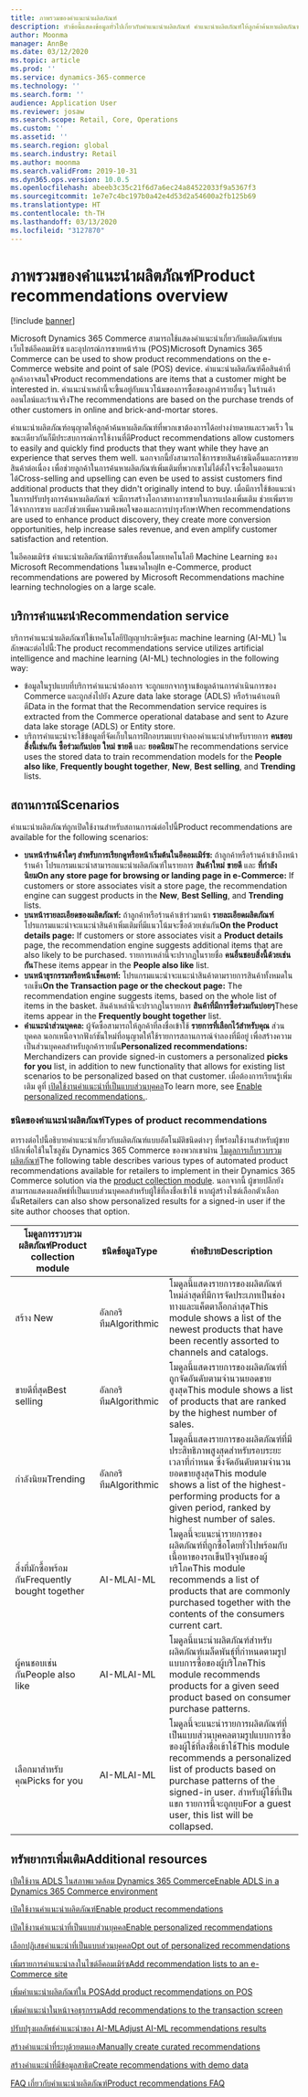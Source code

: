 ```yaml
---
title: ภาพรวมของคำแนะนำผลิตภัณฑ์
description: หัวข้อนี้แสดงข้อมูลทั่วไปเกี่ยวกับคำแนะนำผลิตภัณฑ์ คำแนะนำผลิตภัณฑ์ให้ลูกค้าค้นหาผลิตภัณฑ์ที่ต้องการและแม้กระทั่งผลิตภัณฑ์ที่ไม่ได้ตั้งใจจะซื้อได้ง่ายและรวดเร็ว
author: Moonma
manager: AnnBe
ms.date: 03/12/2020
ms.topic: article
ms.prod: ''
ms.service: dynamics-365-commerce
ms.technology: ''
ms.search.form: ''
audience: Application User
ms.reviewer: josaw
ms.search.scope: Retail, Core, Operations
ms.custom: ''
ms.assetid: ''
ms.search.region: global
ms.search.industry: Retail
ms.author: moonma
ms.search.validFrom: 2019-10-31
ms.dyn365.ops.version: 10.0.5
ms.openlocfilehash: abeeb3c35c21f6d7a6ec24a84522033f9a5367f3
ms.sourcegitcommit: 1e7e7c4bc197b0a42e4d53d2a54600a2fb125b69
ms.translationtype: HT
ms.contentlocale: th-TH
ms.lasthandoff: 03/13/2020
ms.locfileid: "3127870"
---
```

# <a name="product-recommendations-overview"></a><span data-ttu-id="cd206-104">ภาพรวมของคำแนะนำผลิตภัณฑ์</span><span class="sxs-lookup"><span data-stu-id="cd206-104">Product recommendations overview</span></span>

[!include [banner](includes/banner.md)]

<span data-ttu-id="cd206-105">Microsoft Dynamics 365 Commerce สามารถใช้แสดงคำแนะนำเกี่ยวกับผลิตภัณฑ์บนเว็บไซต์อีคอมเมิร์ซ และอุปกรณ์การขายหน้าร้าน (POS)</span><span class="sxs-lookup"><span data-stu-id="cd206-105">Microsoft Dynamics 365 Commerce can be used to show product recommendations on the e-Commerce website and point of sale (POS) device.</span></span> <span data-ttu-id="cd206-106">คำแนะนำผลิตภัณฑ์คือสินค้าที่ลูกค้าอาจสนใจ</span><span class="sxs-lookup"><span data-stu-id="cd206-106">Product recommendations are items that a customer might be interested in.</span></span> <span data-ttu-id="cd206-107">คำแนะนำเหล่านี้จะขึ้นอยู่กับแนวโน้มของการซื้อของลูกค้ารายอื่นๆ ในร้านค้าออนไลน์และร้านจริง</span><span class="sxs-lookup"><span data-stu-id="cd206-107">The recommendations are based on the purchase trends of other customers in online and brick-and-mortar stores.</span></span>

<span data-ttu-id="cd206-108">คำแนะนำผลิตภัณฑ์อนุญาตให้ลูกค้าค้นหาผลิตภัณฑ์ที่พวกเขาต้องการได้อย่างง่ายดายและรวดเร็ว ในขณะเดียวกันก็มีประสบการณ์การใช้งานที่ดี</span><span class="sxs-lookup"><span data-stu-id="cd206-108">Product recommendations allow customers to easily and quickly find products that they want while they have an experience that serves them well.</span></span> <span data-ttu-id="cd206-109">นอกจากนี้ยังสามารถใช้การขายสินค้าชนิดอื่นและการขายสินค้าต่อเนื่อง เพื่อช่วยลูกค้าในการค้นหาผลิตภัณฑ์เพิ่มเติมที่พวกเขาไม่ได้ตั้งใจจะซื้อในตอนแรกได้</span><span class="sxs-lookup"><span data-stu-id="cd206-109">Cross-selling and upselling can even be used to assist customers find additional products that they didn't originally intend to buy.</span></span> <span data-ttu-id="cd206-110">เมื่อมีการใช้ข้อแนะนำในการปรับปรุงการค้นหาผลิตภัณฑ์ จะมีการสร้างโอกาสทางการขายในการแปลงเพิ่มเติม ช่วยเพิ่มรายได้จากการขาย และยังช่วยเพิ่มความพึงพอใจของและการบำรุงรักษา</span><span class="sxs-lookup"><span data-stu-id="cd206-110">When recommendations are used to enhance product discovery, they create more conversion opportunities, help increase sales revenue, and even amplify customer satisfaction and retention.</span></span>

<span data-ttu-id="cd206-111">ในอีคอมเมิร์ซ คำแนะนำผลิตภัณฑ์มีการขับเคลื่อนโดยเทคโนโลยี Machine Learning ของ Microsoft Recommendations ในขนาดใหญ่</span><span class="sxs-lookup"><span data-stu-id="cd206-111">In e-Commerce, product recommendations are powered by Microsoft Recommendations machine learning technologies on a large scale.</span></span>

## <a name="recommendation-service"></a><span data-ttu-id="cd206-112">บริการคำแนะนำ</span><span class="sxs-lookup"><span data-stu-id="cd206-112">Recommendation service</span></span>

<span data-ttu-id="cd206-113">บริการคำแนะนำผลิตภัณฑ์ใช้เทคโนโลยีปัญญาประดิษฐ์และ machine learning (AI-ML) ในลักษณะต่อไปนี้:</span><span class="sxs-lookup"><span data-stu-id="cd206-113">The product recommendations service utilizes artificial intelligence and machine learning (AI-ML) technologies in the following way:</span></span>

- <span data-ttu-id="cd206-114">ข้อมูลในรูปแบบที่บริการคำแนะนำต้องการ จะถูกแยกจากฐานข้อมูลด้านการดำเนินการของ Commerce และถูกส่งไปยัง Azure data lake storage (ADLS) หรือร้านค้าเอนทิตี</span><span class="sxs-lookup"><span data-stu-id="cd206-114">Data in the format that the Recommendation service requires is extracted from the Commerce operational database and sent to Azure data lake storage (ADLS) or Entity store.</span></span>
- <span data-ttu-id="cd206-115">บริการคำแนะนำจะใช้ข้อมูลที่จัดเก็บในการฝึกอบรมแบบจำลองคำแนะนำสำหรับรายการ **คนชอบสิ่งนี้เช่นกัน** **ซื้อร่วมกันบ่อย** **ใหม่** **ขายดี** และ **ยอดนิยม**</span><span class="sxs-lookup"><span data-stu-id="cd206-115">The recommendations service uses the stored data to train recommendation models for the **People also like**, **Frequently bought together**, **New**, **Best selling**, and **Trending** lists.</span></span>

## <a name="scenarios"></a><span data-ttu-id="cd206-116">สถานการณ์</span><span class="sxs-lookup"><span data-stu-id="cd206-116">Scenarios</span></span>

<span data-ttu-id="cd206-117">คำแนะนำผลิตภัณฑ์ถูกเปิดใช้งานสำหรับสถานการณ์ต่อไปนี้</span><span class="sxs-lookup"><span data-stu-id="cd206-117">Product recommendations are available for the following scenarios:</span></span>

- <span data-ttu-id="cd206-118">**บนหน้าร้านค้าใดๆ สำหรับการเรียกดูหรือหน้าเริ่มต้นในอีคอมเมิร์ซ:** ถ้าลูกค้าหรือร้านค้าเข้าถึงหน้าร้านค้า โปรแกรมแนะนำสามารถแนะนำผลิตภัณฑ์ในรายการ **สินค้าใหม่** **ขายดี** และ **ที่กำลังนิยม**</span><span class="sxs-lookup"><span data-stu-id="cd206-118">**On any store page for browsing or landing page in e-Commerce:** If customers or store associates visit a store page, the recommendation engine can suggest products in the **New**, **Best Selling**, and **Trending** lists.</span></span>
- <span data-ttu-id="cd206-119">**บนหน้ารายละเอียดของผลิตภัณฑ์:** ถ้าลูกค้าหรือร้านค้าเข้าร่วมหน้า **รายละเอียดผลิตภัณฑ์** โปรแกรมแนะนำจะแนะนำสินค้าเพิ่มเติมที่มีแนวโน้มจะซื้อด้วยเช่นกัน</span><span class="sxs-lookup"><span data-stu-id="cd206-119">**On the Product details page:** If customers or store associates visit a **Product details** page, the recommendation engine suggests additional items that are also likely to be purchased.</span></span> <span data-ttu-id="cd206-120">รายการเหล่านี้จะปรากฏในรายชื่อ **คนอื่นชอบสิ่งนี้ด้วยเช่นกัน**</span><span class="sxs-lookup"><span data-stu-id="cd206-120">These items appear in the **People also like** list.</span></span>
- <span data-ttu-id="cd206-121">**บนหน้าธุรกรรมหรือหน้าเช็คเอาท์:** โปรแกรมแนะนำจะแนะนำสินค้าตามรายการสินค้าทั้งหมดในรถเข็น</span><span class="sxs-lookup"><span data-stu-id="cd206-121">**On the Transaction page or the checkout page:** The recommendation engine suggests items, based on the whole list of items in the basket.</span></span> <span data-ttu-id="cd206-122">สินค้าเหล่านี้จะปรากฏในรายการ **สินค้าที่มีการซื้อร่วมกันบ่อยๆ**</span><span class="sxs-lookup"><span data-stu-id="cd206-122">These items appear in the **Frequently bought together** list.</span></span>
- <span data-ttu-id="cd206-123">**คำแนะนำส่วนบุคคล:** ผู้จัดซื้อสามารถให้ลูกค้าที่ลงชื่อเข้าใช้ **รายการที่เลือกไว้สำหรับคุณ** ส่วนบุคคล นอกเหนือจากฟังก์ชันใหม่ที่อนุญาตให้ใช้รายการสถานการณ์จำลองที่มีอยู่ เพื่อสร้างความเป็นส่วนบุคคลสำหรับลูกค้ารายนั้น</span><span class="sxs-lookup"><span data-stu-id="cd206-123">**Personalized recommendations:** Merchandizers can provide signed-in customers a personalized **picks for you** list, in addition to new functionality that allows for existing list scenarios to be personalized based on that customer.</span></span> <span data-ttu-id="cd206-124">เมื่อต้องการเรียนรู้เพิ่มเติม ดูที่ [เปิดใช้งานคำแนะนำที่เป็นแบบส่วนบุคคล](personalized-recommendations.md)</span><span class="sxs-lookup"><span data-stu-id="cd206-124">To learn more, see [Enable personalized recommendations.](personalized-recommendations.md).</span></span>

### <a name="types-of-product-recommendations"></a><span data-ttu-id="cd206-125">ชนิดของคำแนะนำผลิตภัณฑ์</span><span class="sxs-lookup"><span data-stu-id="cd206-125">Types of product recommendations</span></span>

<span data-ttu-id="cd206-126">ตารางต่อไปนี้อธิบายคำแนะนำเกี่ยวกับผลิตภัณฑ์แบบอัตโนมัติชนิดต่างๆ ที่พร้อมใช้งานสำหรับผู้ขายปลีกเพื่อใช้ในโซลูชัน Dynamics 365 Commerce ของพวกเขาผ่าน [โมดูลการเก็บรวบรวมผลิตภัณฑ์](product-collection-module-overview.md)</span><span class="sxs-lookup"><span data-stu-id="cd206-126">The following table describes various types of automated product recommendations available for retailers to implement in their Dynamics 365 Commerce solution via the [product collection module](product-collection-module-overview.md).</span></span> <span data-ttu-id="cd206-127">นอกจากนี้ ผู้ขายปลีกยังสามารถแสดงผลลัพธ์ที่เป็นแบบส่วนบุคคลสำหรับผู้ใช้ที่ลงชื่อเข้าใช้ หากผู้สร้างไซต์เลือกตัวเลือกนั้น</span><span class="sxs-lookup"><span data-stu-id="cd206-127">Retailers can also show personalized results for a signed-in user if the site author chooses that option.</span></span>

| <span data-ttu-id="cd206-128">โมดูลการรวบรวมผลิตภัณฑ์</span><span class="sxs-lookup"><span data-stu-id="cd206-128">Product collection module</span></span>  | <span data-ttu-id="cd206-129">ชนิดข้อมูล</span><span class="sxs-lookup"><span data-stu-id="cd206-129">Type</span></span> | <span data-ttu-id="cd206-130">คำอธิบาย</span><span class="sxs-lookup"><span data-stu-id="cd206-130">Description</span></span> |
|----------------------------|------|-------------|
| <span data-ttu-id="cd206-131">สร้าง </span><span class="sxs-lookup"><span data-stu-id="cd206-131">New</span></span>                        | <span data-ttu-id="cd206-132">อัลกอริทึม</span><span class="sxs-lookup"><span data-stu-id="cd206-132">Algorithmic</span></span> | <span data-ttu-id="cd206-133">โมดูลนี้แสดงรายการของผลิตภัณฑ์ใหม่ล่าสุดที่มีการจัดประเภทเป็นช่องทางและแค็ตตาล็อกล่าสุด</span><span class="sxs-lookup"><span data-stu-id="cd206-133">This module shows a list of the newest products that have been recently assorted to channels and catalogs.</span></span> |
| <span data-ttu-id="cd206-134">ขายดีที่สุด</span><span class="sxs-lookup"><span data-stu-id="cd206-134">Best selling</span></span>               | <span data-ttu-id="cd206-135">อัลกอริทึม</span><span class="sxs-lookup"><span data-stu-id="cd206-135">Algorithmic</span></span> | <span data-ttu-id="cd206-136">โมดูลนี้แสดงรายการของผลิตภัณฑ์ที่ถูกจัดอันดับตามจำนวนยอดขายสูงสุด</span><span class="sxs-lookup"><span data-stu-id="cd206-136">This module shows a list of products that are ranked by the highest number of sales.</span></span> |
| <span data-ttu-id="cd206-137">กำลังนิยม</span><span class="sxs-lookup"><span data-stu-id="cd206-137">Trending</span></span>                   | <span data-ttu-id="cd206-138">อัลกอริทึม</span><span class="sxs-lookup"><span data-stu-id="cd206-138">Algorithmic</span></span> | <span data-ttu-id="cd206-139">โมดูลนี้แสดงรายการของผลิตภัณฑ์ที่มีประสิทธิภาพสูงสุดสำหรับรอบระยะเวลาที่กำหนด ซึ่งจัดอันดับตามจำนวนยอดขายสูงสุด</span><span class="sxs-lookup"><span data-stu-id="cd206-139">This module shows a list of the highest-performing products for a given period, ranked by highest number of sales.</span></span>  |
| <span data-ttu-id="cd206-140">สิ่งที่มักซื้อพร้อมกัน</span><span class="sxs-lookup"><span data-stu-id="cd206-140">Frequently bought together</span></span> | <span data-ttu-id="cd206-141">AI-ML</span><span class="sxs-lookup"><span data-stu-id="cd206-141">AI-ML</span></span> | <span data-ttu-id="cd206-142">โมดูลนี้จะแนะนำรายการของผลิตภัณฑ์ที่ถูกซื้อโดยทั่วไปพร้อมกับเนื้อหาของรถเข็นปัจจุบันของผู้บริโภค</span><span class="sxs-lookup"><span data-stu-id="cd206-142">This module recommends a list of products that are commonly purchased together with the contents of the consumers current cart.</span></span> |
| <span data-ttu-id="cd206-143">ผู้คนชอบเช่นกัน</span><span class="sxs-lookup"><span data-stu-id="cd206-143">People also like</span></span>           | <span data-ttu-id="cd206-144">AI-ML</span><span class="sxs-lookup"><span data-stu-id="cd206-144">AI-ML</span></span> | <span data-ttu-id="cd206-145">โมดูลนี้แนะนำผลิตภัณฑ์สำหรับผลิตภัณฑ์เมล็ดพันธุ์ที่กำหนดตามรูปแบบการซื้อของผู้บริโภค</span><span class="sxs-lookup"><span data-stu-id="cd206-145">This module recommends products for a given seed product based on consumer purchase patterns.</span></span> |
| <span data-ttu-id="cd206-146">เลือกมาสำหรับคุณ</span><span class="sxs-lookup"><span data-stu-id="cd206-146">Picks for you</span></span>              | <span data-ttu-id="cd206-147">AI-ML</span><span class="sxs-lookup"><span data-stu-id="cd206-147">AI-ML</span></span> | <span data-ttu-id="cd206-148">โมดูลนี้จะแนะนำรายการผลิตภัณฑ์ที่เป็นแบบส่วนบุคคลตามรูปแบบการซื้อของผู้ใช้ที่ลงชื่อเข้าใช้</span><span class="sxs-lookup"><span data-stu-id="cd206-148">This module recommends a personalized list of products based on purchase patterns of the signed-in user.</span></span> <span data-ttu-id="cd206-149">สำหรับผู้ใช้ที่เป็นแขก รายการนี้จะถูกยุบ</span><span class="sxs-lookup"><span data-stu-id="cd206-149">For a guest user, this list will be collapsed.</span></span> |

## <a name="additional-resources"></a><span data-ttu-id="cd206-150">ทรัพยากรเพิ่มเติม</span><span class="sxs-lookup"><span data-stu-id="cd206-150">Additional resources</span></span>

[<span data-ttu-id="cd206-151">เปืดใช้งาน ADLS ในสภาพแวดล้อม Dynamics 365 Commerce</span><span class="sxs-lookup"><span data-stu-id="cd206-151">Enable ADLS in a Dynamics 365 Commerce environment</span></span>](enable-adls-environment.md)

[<span data-ttu-id="cd206-152">เปิดใช้งานคำแนะนำผลิตภัณฑ์</span><span class="sxs-lookup"><span data-stu-id="cd206-152">Enable product recommendations</span></span>](enable-product-recommendations.md)

[<span data-ttu-id="cd206-153">เปิดใช้งานคำแนะนำที่เป็นแบบส่วนบุคคล</span><span class="sxs-lookup"><span data-stu-id="cd206-153">Enable personalized recommendations</span></span>](personalized-recommendations.md)

[<span data-ttu-id="cd206-154">เลือกปฏิเสธคำแนะนำที่เป็นแบบส่วนบุคคล</span><span class="sxs-lookup"><span data-stu-id="cd206-154">Opt out of personalized recommendations</span></span>](personalization-gdpr.md)

[<span data-ttu-id="cd206-155">เพิ่มรายการคำแนะนำลงในไซต์อีคอมเมิร์ซ</span><span class="sxs-lookup"><span data-stu-id="cd206-155">Add recommendation lists to an e-Commerce site</span></span>](add-reco-list-to-page.md)

[<span data-ttu-id="cd206-156">เพิ่มคำแนะนำผลิตภัณฑ์ใน POS</span><span class="sxs-lookup"><span data-stu-id="cd206-156">Add product recommendations on POS</span></span>](product.md)

[<span data-ttu-id="cd206-157">เพิ่มคำแนะนำในหน้าจอธุรกรรม</span><span class="sxs-lookup"><span data-stu-id="cd206-157">Add recommendations to the transaction screen</span></span>](add-recommendations-control-pos-screen.md)

[<span data-ttu-id="cd206-158">ปรับปรุงผลลัพธ์คำแนะนำของ AI-ML</span><span class="sxs-lookup"><span data-stu-id="cd206-158">Adjust AI-ML recommendations results</span></span>](modify-product-recommendation-results.md)

[<span data-ttu-id="cd206-159">สร้างคำแนะนำที่ระบุด้วยตนเอง</span><span class="sxs-lookup"><span data-stu-id="cd206-159">Manually create curated recommendations</span></span>](create-editorial-recommendation-lists.md)

[<span data-ttu-id="cd206-160">สร้างคำแนะนำที่มีข้อมูลสาธิต</span><span class="sxs-lookup"><span data-stu-id="cd206-160">Create recommendations with demo data</span></span>](product-recommendations-demo-data.md)

[<span data-ttu-id="cd206-161">FAQ เกี่ยวกับคำแนะนำผลิตภัณฑ์</span><span class="sxs-lookup"><span data-stu-id="cd206-161">Product recommendations FAQ</span></span>](faq-recommendations.md)
